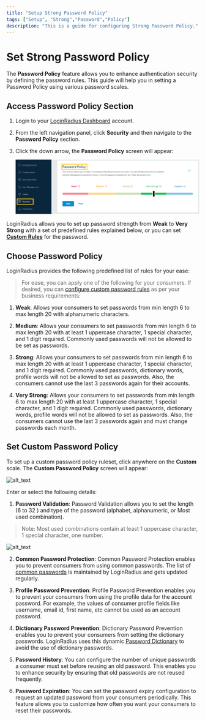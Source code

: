 ```yaml
---
title: "Setup Strong Password Policy"
tags: ["Setup", "Strong","Password","Policy"]
description: "This is a guide for configuring Strong Password Policy."
---
```



# Set Strong Password Policy
The **Password Policy** feature allows you to enhance authentication security by defining the password rules. This guide will help you in setting a Password Policy using various password scales.

## Access Password Policy Section

1. Login to your [LoginRadius Dashboard](https://dashboard.loginradius.com/dashboard) account.
2. From the left navigation panel, click **Security** and then navigate to the **Password Policy** section.
3. Click the down arrow, the **Password Policy** screen will appear:

   ![alt_text](images/main.png "image_tooltip")


LoginRadius allows you to set up password strength from **Weak** to **Very Strong** with a set of predefined rules explained below, or you can set  [**Custom Rules**](#set-custom-password-policy) for the password.

## Choose Password Policy

LoginRadius provides the following predefined list of rules for your ease:

> For ease, you can apply one of the following for your consumers. If desired, you can [configure custom password rules](#set-custom-password-policy) as per your business requirements:

1. **Weak**: Allows your consumers to set passwords from min length 6 to max length 20 with alphanumeric characters.

2. **Medium**: Allows your consumers to set passwords from min length 6 to max length 20 with at least 1 uppercase character, 1 special character, and 1 digit required. Commonly used passwords will not be allowed to be set as passwords.

3. **Strong**: Allows your consumers to set passwords from min length 6 to max length 20 with at least 1 uppercase character, 1 special character, and 1 digit required. Commonly used passwords, dictionary words, profile words will not be allowed to set as passwords. Also, the consumers cannot use the last 3 passwords again for their accounts.

4. **Very Strong**: Allows your consumers to set passwords from min length 6 to max length 20 with at least 1 uppercase character, 1 special character, and 1 digit required. Commonly used passwords, dictionary words, profile words will not be allowed to set as passwords. Also, the consumers cannot use the last 3 passwords again and must change passwords each month.

## Set Custom Password Policy

To set up a custom password policy ruleset, click anywhere on the **Custom** scale. The **Custom Password Policy** screen will appear:

![alt_text](/images/custom.png "image_tooltip")


Enter or select the following details:

1.  **Password Validation**: Password Validation allows you to set the length (6 to 32 ) and type of the password (alphabet, alphanumeric, or Most used combination).

>   Note: Most used combinations contain at least 1 uppercase character, 1 special character, one number.

![alt_text](/images/password-type.png "image_tooltip")
       

2.  **Common Password Protection**: Common Password Protection enables you to prevent consumers from using common passwords. The list of [common passwords](/docs/developer/general/common-passwords/) is maintained by LoginRadius and gets updated regularly.

3.   **Profile Password Prevention**: Profile Password Prevention enables you to prevent your consumers from using the profile data for the account password. For example, the values of consumer profile fields like username, email id, first name, etc cannot be used as an account password.

4.   **Dictionary Password Prevention**: Dictionary Password Prevention enables you to prevent your consumers from setting the dictionary passwords. LoginRadius uses this dynamic [Password Dictionary](https://raw.githubusercontent.com/danielmiessler/SecLists/master/Passwords/Common-Credentials/10-million-password-list-top-1000000.txt) to avoid the use of dictionary passwords.

5.   **Password History**: You can configure the number of unique passwords a consumer must set before reusing an old password. This enables you to enhance security by ensuring that old passwords are not reused frequently.

6.   **Password Expiration**: You can set the password expiry configuration to request an updated password from your consumers periodically. This feature allows you to customize how often you want your consumers to reset their passwords.
